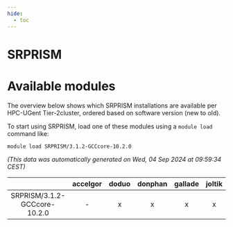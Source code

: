 ```yaml
---
hide:
  - toc
---
```


SRPRISM
=======

# Available modules


The overview below shows which SRPRISM installations are available per HPC-UGent Tier-2cluster, ordered based on software version (new to old).

To start using SRPRISM, load one of these modules using a `module load` command like:

```shell
module load SRPRISM/3.1.2-GCCcore-10.2.0
```

*(This data was automatically generated on Wed, 04 Sep 2024 at 09:59:34 CEST)*  

| |accelgor|doduo|donphan|gallade|joltik|shinx|skitty|
| :---: | :---: | :---: | :---: | :---: | :---: | :---: | :---: |
|SRPRISM/3.1.2-GCCcore-10.2.0|-|x|x|x|x|-|x|
